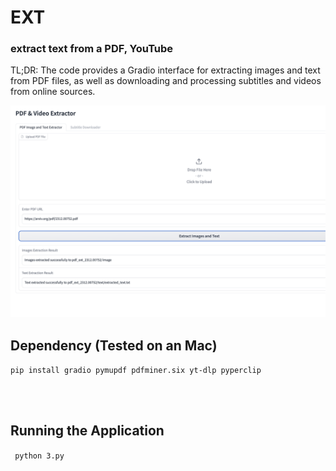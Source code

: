 # EXT

### extract text from a PDF, YouTube

TL;DR: The code provides a Gradio interface for extracting images and text from PDF files, as well as downloading and processing subtitles and videos from online sources. 


![Image](https://github.com/leeseomin/EXT/blob/main/pic/3.png)




## Dependency (Tested on an Mac) 


```pip install gradio pymupdf pdfminer.six yt-dlp pyperclip```


<br>
<br>


## Running the Application

``` python 3.py```


 <br/>


 <br/>



